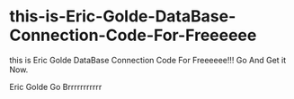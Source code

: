 # this-is-Eric-Golde-DataBase-Connection-Code-For-Freeeeee
this is Eric Golde DataBase Connection Code For Freeeeee!!! Go And Get it Now.




Eric Golde Go Brrrrrrrrrrr
